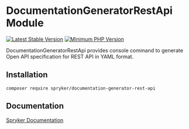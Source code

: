 # DocumentationGeneratorRestApi Module
[![Latest Stable Version](https://poser.pugx.org/spryker/documentation-generator-rest-api/v/stable.svg)](https://packagist.org/packages/spryker/documentation-generator-rest-api)
[![Minimum PHP Version](https://img.shields.io/badge/php-%3E%3D%207.4-8892BF.svg)](https://php.net/)

DocumentationGeneratorRestApi provides console command to generate Open API specification for REST API in YAML format.

## Installation

```
composer require spryker/documentation-generator-rest-api
```

## Documentation

[Spryker Documentation](https://academy.spryker.com/developing_with_spryker/module_guide/modules.html)
